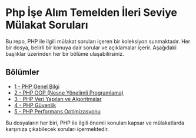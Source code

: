 # Php  İşe Alım Temelden İleri Seviye Mülakat Soruları

Bu repo, PHP ile ilgili mülakat soruları içeren bir koleksiyon sunmaktadır. Her bir dosya, belirli bir konuya dair sorular ve açıklamalar içerir. Aşağıdaki başlıklar üzerinden her bir bölüme ulaşabilirsiniz.

## Bölümler

- [1 - PHP Genel Bilgi](php_genel_bilgi.md)
- [2 - PHP OOP (Nesne Yönelimli Programlama)](php_oop.md)
- [3 - PHP Veri Yapıları ve Algoritmalar](php_veri_yapilari_ve_algoritmalar.md)
- [4 - PHP Güvenlik](php_guvenlik.md)
- [5 - PHP Performans Optimizasyonu](php_performans_optimizasyon.md)


Bu dosyaların her biri, PHP ile ilgili önemli konuları kapsar ve mülakatlarda karşınıza çıkabilecek soruları içermektedir. 


